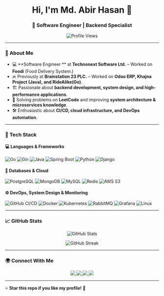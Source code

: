 <h1 align="center">Hi, I'm Md. Abir Hasan 👋</h1>
<h3 align="center">🚀 Software Engineer | Backend Specialist</h3>

<p align="center">
  <img src="https://komarev.com/ghpvc/?username=Abir835&label=Profile%20Views&color=blue&style=flat" alt="Profile Views" />
</p>

---

### 🌟 **About Me**
- 💻 **Software Engineer ** at **Technonext Software Ltd.** – Worked on **Foodi** (Food Delivery System.)  
- 🔙 Previously at **Brainstation 23 PLC.** – Worked on **Odoo ERP, Khajna Project (Java), and RideAlike(Go)**.  
- 🏗 Passionate about **backend development, system design, and high-performance applications**.  
- 🎯 Solving problems on **LeetCode** and improving **system architecture & microservices knowledge**.  
- 🛠 Enthusiastic about **CI/CD, cloud infrastructure, and DevOps automation**.  

---

### 🚀 **Tech Stack**
#### 💻 Languages & Frameworks
![Go](https://img.shields.io/badge/-Go-00ADD8?style=flat-square&logo=go&logoColor=white)
![Gin](https://img.shields.io/badge/-Gin-00ADD8?style=flat-square&logo=go&logoColor=white)
![Java](https://img.shields.io/badge/-Java-007396?style=flat-square&logo=java&logoColor=white)
![Spring Boot](https://img.shields.io/badge/-Spring%20Boot-6DB33F?style=flat-square&logo=springboot&logoColor=white)
![Python](https://img.shields.io/badge/-Python-3776AB?style=flat-square&logo=python&logoColor=white)
![Django](https://img.shields.io/badge/-Django-092E20?style=flat-square&logo=django&logoColor=white)

#### 📡 Databases & Cloud
![PostgreSQL](https://img.shields.io/badge/-PostgreSQL-316192?style=flat-square&logo=postgresql&logoColor=white)
![MongoDB](https://img.shields.io/badge/-MongoDB-47A248?style=flat-square&logo=mongodb&logoColor=white)
![MySQL](https://img.shields.io/badge/-MySQL-4479A1?style=flat-square&logo=mysql&logoColor=white)
![Redis](https://img.shields.io/badge/-Redis-DC382D?style=flat-square&logo=redis&logoColor=white)
![AWS S3](https://img.shields.io/badge/-AWS%20S3-232F3E?style=flat-square&logo=amazonaws&logoColor=white)

#### ⚙️ DevOps, System Design & Monitoring
![GitHub CI/CD](https://img.shields.io/badge/-GitHub%20CI/CD-2088FF?style=flat-square&logo=githubactions&logoColor=white)
![Docker](https://img.shields.io/badge/-Docker-2496ED?style=flat-square&logo=docker&logoColor=white)
![Kubernetes](https://img.shields.io/badge/-Kubernetes-326CE5?style=flat-square&logo=kubernetes&logoColor=white)
![RabbitMQ](https://img.shields.io/badge/-RabbitMQ-FF6600?style=flat-square&logo=rabbitmq&logoColor=white)
![Grafana](https://img.shields.io/badge/-Grafana-F46800?style=flat-square&logo=grafana&logoColor=white)
![Linux](https://img.shields.io/badge/-Linux-FCC624?style=flat-square&logo=linux&logoColor=black)

---

### 📈 **GitHub Stats**
<p align="center">
  <img src="https://github-readme-stats.vercel.app/api?username=Abir835&show_icons=true&theme=radical&count_private=true" alt="GitHub Stats" />
</p>
<p align="center">
  <img src="https://github-readme-streak-stats.herokuapp.com/?user=Abir835&theme=radical" alt="GitHub Streak" />
</p>

---

### 🌍 **Connect With Me**
<p align="center">
  <a href="https://www.linkedin.com/in/md-abir-hasan-bd/" target="_blank">
    <img src="https://img.shields.io/badge/-LinkedIn-0077B5?style=for-the-badge&logo=linkedin&logoColor=white">
  </a>
  <a href="mailto:abirhasan.raj.bd@gmail.com">
    <img src="https://img.shields.io/badge/-Email-D14836?style=for-the-badge&logo=gmail&logoColor=white">
  </a>
  <a href="https://leetcode.com/Abir835/">
    <img src="https://img.shields.io/badge/-LeetCode-FFA116?style=for-the-badge&logo=leetcode&logoColor=white">
  </a>
  <a href="https://github.com/Abir835">
    <img src="https://img.shields.io/badge/-GitHub-181717?style=for-the-badge&logo=github&logoColor=white">
  </a>
</p>

---

⭐ **Star this repo if you like my profile!** 🚀  
